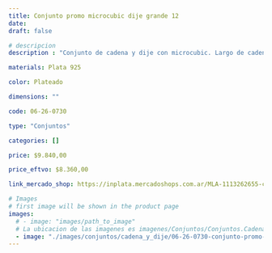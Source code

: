 ```yaml
---
title: Conjunto promo microcubic dije grande 12
date: 
draft: false

# descripcion
description : "Conjunto de cadena y dije con microcubic. Largo de cadena 40, 45 o 50 cm a elección"

materials: Plata 925

color: Plateado

dimensions: ""

code: 06-26-0730

type: "Conjuntos"

categories: []

price: $9.840,00

price_eftvo: $8.360,00

link_mercado_shop: https://inplata.mercadoshops.com.ar/MLA-1113262655-conjunto-promo-microcubic-dije-grande-12-_JM

# Images
# first image will be shown in the product page
images:
  # - image: "images/path_to_image"
  # La ubicacion de las imagenes es imagenes/Conjuntos/Conjuntos.Cadena y Dije/06-26-0730-conjunto-promo-microcubic-dije-grande-12
  - image: "./images/conjuntos/cadena_y_dije/06-26-0730-conjunto-promo-microcubic-dije-grande-12.jpg"
---
```

